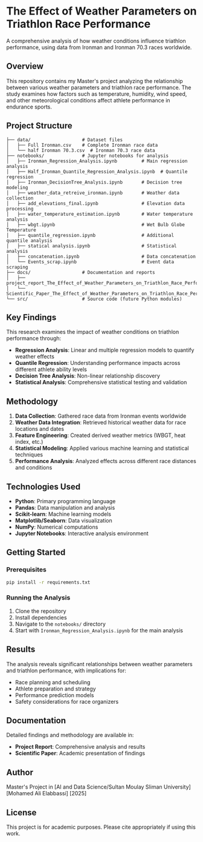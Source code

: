 # The Effect of Weather Parameters on Triathlon Race Performance

A comprehensive analysis of how weather conditions influence triathlon performance, using data from Ironman and Ironman 70.3 races worldwide.

## Overview

This repository contains my Master's project analyzing the relationship between various weather parameters and triathlon race performance. The study examines how factors such as temperature, humidity, wind speed, and other meteorological conditions affect athlete performance in endurance sports.

## Project Structure

```
├── data/                   # Dataset files
│   ├── Full Ironman.csv    # Complete Ironman race data
│   └── half Ironman 70.3.csv  # Ironman 70.3 race data
├── notebooks/              # Jupyter notebooks for analysis
│   ├── Ironman_Regression_Analysis.ipynb         # Main regression analysis
│   ├── Half_Ironman_Quantile_Regression_Analysis.ipynb  # Quantile regression
│   ├── Ironman_DecisionTree_Analysis.ipynb       # Decision tree modeling
│   ├── weather_data_retreive_ironman.ipynb       # Weather data collection
│   ├── add_elevations_final.ipynb                # Elevation data processing
│   ├── water_temperature_estimation.ipynb        # Water temperature analysis
│   ├── wbgt.ipynb                                # Wet Bulb Globe Temperature
│   ├── quantile_regression.ipynb                 # Additional quantile analysis
│   ├── statical analysis.ipynb                   # Statistical analysis
│   ├── concatenation.ipynb                       # Data concatenation
│   └── Events_scrap.ipynb                        # Event data scraping
├── docs/                   # Documentation and reports
│   ├── project_report_The_Effect_of_Weather_Parameters_on_Triathlon_Race_Performance.docx
│   └── Scientific_Paper_The_Effect_of_Weather_Parameters_on_Triathlon_Race_Performance.docx
└── src/                    # Source code (future Python modules)
```

## Key Findings

This research examines the impact of weather conditions on triathlon performance through:

- **Regression Analysis**: Linear and multiple regression models to quantify weather effects
- **Quantile Regression**: Understanding performance impacts across different athlete ability levels
- **Decision Tree Analysis**: Non-linear relationship discovery
- **Statistical Analysis**: Comprehensive statistical testing and validation

## Methodology

1. **Data Collection**: Gathered race data from Ironman events worldwide
2. **Weather Data Integration**: Retrieved historical weather data for race locations and dates
3. **Feature Engineering**: Created derived weather metrics (WBGT, heat index, etc.)
4. **Statistical Modeling**: Applied various machine learning and statistical techniques
5. **Performance Analysis**: Analyzed effects across different race distances and conditions

## Technologies Used

- **Python**: Primary programming language
- **Pandas**: Data manipulation and analysis
- **Scikit-learn**: Machine learning models
- **Matplotlib/Seaborn**: Data visualization
- **NumPy**: Numerical computations
- **Jupyter Notebooks**: Interactive analysis environment

## Getting Started

### Prerequisites

```bash
pip install -r requirements.txt
```

### Running the Analysis

1. Clone the repository
2. Install dependencies
3. Navigate to the `notebooks/` directory
4. Start with `Ironman_Regression_Analysis.ipynb` for the main analysis

## Results

The analysis reveals significant relationships between weather parameters and triathlon performance, with implications for:
- Race planning and scheduling
- Athlete preparation and strategy
- Performance prediction models
- Safety considerations for race organizers

## Documentation

Detailed findings and methodology are available in:
- **Project Report**: Comprehensive analysis and results
- **Scientific Paper**: Academic presentation of findings

## Author

Master's Project in [AI and Data Science/Sultan Moulay Sliman University]
[Mohamed Ali Elabbassi]
[2025]

## License

This project is for academic purposes. Please cite appropriately if using this work.
